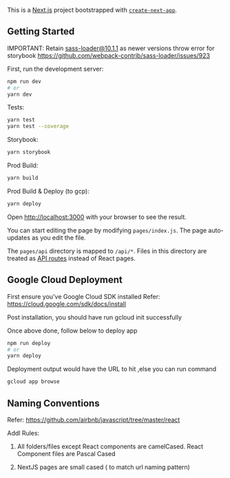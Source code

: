 This is a [Next.js](https://nextjs.org/) project bootstrapped with [`create-next-app`](https://github.com/vercel/next.js/tree/canary/packages/create-next-app).

## Getting Started

IMPORTANT: Retain sass-loader@10.1.1 as newer versions throw error for storybook
https://github.com/webpack-contrib/sass-loader/issues/923

First, run the development server:

```bash
npm run dev
# or
yarn dev
```
Tests:
```bash
yarn test
yarn test --coverage
```

Storybook:
```bash
yarn storybook
```

Prod Build:
```bash
yarn build
```
Prod Build & Deploy (to gcp):
```bash
yarn deploy
```


Open [http://localhost:3000](http://localhost:3000) with your browser to see the result.

You can start editing the page by modifying `pages/index.js`. The page auto-updates as you edit the file.

The `pages/api` directory is mapped to `/api/*`. Files in this directory are treated as [API routes](https://nextjs.org/docs/api-routes/introduction) instead of React pages.

## Google Cloud Deployment

First ensure you've Google Cloud SDK installed
Refer: https://cloud.google.com/sdk/docs/install

Post installation, you should have run gcloud init successfully

Once above done, follow below to deploy app

```bash
npm run deploy
# or
yarn deploy
```

Deployment output would have the URL to hit ,else you can run command

```bash
gcloud app browse
```

## Naming Conventions

Refer: https://github.com/airbnb/javascript/tree/master/react

Addl Rules:

1. All folders/files except React components are camelCased. React Component files are Pascal Cased

2. NextJS pages are small cased ( to match url naming pattern)
